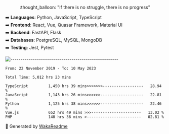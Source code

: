 <p align="center"> 
  :thought_balloon: "If there is no struggle, there is no progress"
</p>

<p align="left">
  ➡️ <strong>Languages</strong>: Python, JavaScript, TypeScript<br>
  ➡️ <strong>Frontend</strong>: React, Vue, Quasar Framework, Material UI<br>
  ➡️ <strong>Backend</strong>: FastAPI, Flask<br>
  ➡️ <strong>Databases</strong>: PostgreSQL, MySQL, MongoDB<br>
  ➡️ <strong>Testing</strong>: Jest, Pytest<br>
</p>

![-----------------------------------------------------](https://raw.githubusercontent.com/andreasbm/readme/master/assets/lines/vintage.png)

<!--START_SECTION:waka-->

```text
From: 22 November 2019 - To: 10 May 2023

Total Time: 5,012 hrs 23 mins

TypeScript         1,450 hrs 39 mins>>>>>>>------------------   28.94 %
JavaScript         1,143 hrs 26 mins>>>>>>-------------------   22.81 %
Python             1,125 hrs 38 mins>>>>>>-------------------   22.46 %
Vue.js             652 hrs 49 mins >>>----------------------   13.02 %
PHP                140 hrs 36 mins >------------------------   02.81 %
```

<!--END_SECTION:waka-->


🚀 Generated by [WakaReadme](https://github.com/athul/waka-readme)

